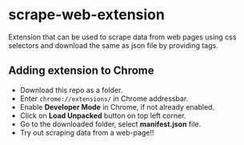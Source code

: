 # scrape-web-extension

Extension that can be used to scrape data from web pages using css selectors and download the same as json file by providing tags.

## Adding extension to Chrome

- Download this repo as a folder.
- Enter `chrome://extensions/` in Chrome addressbar.
- Enable **Developer Mode** in Chrome, if not already enabled.
- Click on **Load Unpacked** button on top left corner.
- Go to the downloaded folder, select **manifest.json** file.
- Try out scraping data from a web-page!!
